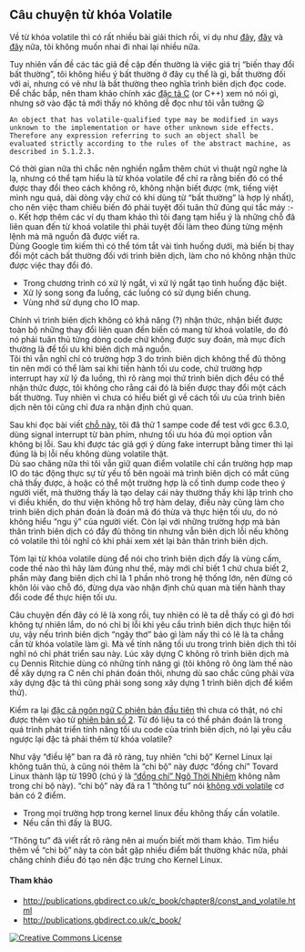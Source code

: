 ## Câu chuyện từ khóa Volatile

Về từ khóa volatile thì có rất nhiều bài giải thích rồi, ví dụ như [đây](https://kipalog.com/posts/Y-nghia-cua-tu-khoa-volatile-trong-C), [đây](https://stackoverflow.com/questions/246127/why-is-volatile-needed-in-c) và [đây](https://www.geeksforgeeks.org/understanding-volatile-qualifier-in-c/) nữa, tôi không muốn nhai đi nhai lại nhiều nữa.

Tuy nhiên vấn đề các tác giả đề cập đến thường là việc giá trị “biến thay đổi bất thường”, tôi không hiểu ý bất thường ở đây cụ thể là gì, bất thường đối với ai, nhưng có vẻ như là bất thường theo nghĩa trình biên dịch đọc code.
Để chắc bắp, nên tham khảo chính xác [đặc tả C](http://www.open-std.org/jtc1/sc22/wg14/www/docs/n1124.pdf) (or C++) xem nó nói gì, nhưng sờ vào đặc tả mới thấy nó không dễ đọc như tôi vẫn tưởng 😦

```
An object that has volatile-qualified type may be modified in ways unknown to the implementation or have other unknown side effects. Therefore any expression referring to such an object shall be evaluated strictly according to the rules of the abstract machine, as described in 5.1.2.3.
```

Có thời gian nữa thì chắc nên nghiền ngẫm thêm chút vì thuật ngữ nghe là lạ, nhưng có thể tạm hiểu là từ khóa volatile để chỉ ra rằng biến đó có thể được thay đổi theo cách không rõ, không nhận biết được (mk, tiếng việt mình ngu quá, dài dòng vậy chứ có khi dùng từ “bất thường” là hợp lý nhất), cho nên việc tham chiếu biến đó phải tuyệt đối tuân thử đúng qui tắc máy :-o. Kết hợp thêm các ví dụ tham khảo thì tôi đang tạm hiểu ý là những chỗ đã liên quan đến từ khoá volatile thì phải tuyệt đối làm theo đúng từng mệnh lệnh mà mã nguồn đã được viết ra.  
Dùng Google tìm kiếm thì có thể tóm tắt vài tình huống dưới, mà biến bị thay đổi một cách bất thường đối với trình biên dịch, làm cho nó không nhận thức được việc thay đổi đó.
- Trong chương trình có xử lý ngắt, vì xử lý ngắt tạo tình huống đặc biệt.
- Xử lý song song đa luồng, các luồng có sử dụng biến chung.
- Vùng nhớ sử dụng cho IO map.

Chính vì trình biên dịch không có khả năng (?) nhận thức, nhận biết được toàn bộ những thay đổi liên quan đến biến có mang từ khoá volatile, do đó nó phải tuân thủ từng dòng code chứ không được suy đoán, mà mục đích thường là để tối ưu khi biên dịch mã nguồn.  
Tôi thì vẫn nghĩ chỉ có trường hợp 3 do trình biên dịch không thể đủ thông tin nên mới có thể làm sai khi tiến hành tối ưu code, chứ trường hợp interrupt hay xử lý đa luồng, thì rõ ràng mọi thứ trình biên dịch đều có thể nhận thức được, tôi không cho rằng cái đó là biến được thay đổi một cách bất thường. Tuy nhiên vì chưa có hiểu biết gì về cách tối ưu của trình biên dịch nên tôi cũng chỉ đưa ra nhận định chủ quan.

Sau khi đọc bài viết [chỗ này](https://kipalog.com/posts/Embedded--Tu-Khoa-Volatile-Trong-C), tôi đã thử 1 sampe code để test với gcc 6.3.0, dùng signal interrupt từ bàn phím, nhưng tối ưu hóa đủ mọi option vẫn không bị lỗi. Sau khi được tác giả gợi ý dùng fake interrupt bằng timer thì lại đúng là bị lỗi nếu không dùng volatile thật.  
Dù sao chăng nữa thì tôi vẫn giữ quan điểm volatile chỉ cần trường hợp map IO do tác động thực sự từ yếu tố bên ngoài mà trình biên dịch có mắt cũng chả thấy được, à hoặc có thể một trường hợp là cố tình dump code theo ý người viết, mà thường thấy là tạo delay  cái này thường thấy khi lập trình cho vi điều khiển, do thư viện không hỗ trợ hàm delay, điều này cũng làm cho trình biên dịch phán đoán là đoán mã đó thừa và thực hiện tối ưu, do nó không hiểu “ngu ý” của người viết. Còn lại với những trường hợp mà bản thân trình biên dịch có đầy đủ thông tin nhưng vẫn biên dịch lỗi nếu không có volatile thì tôi nghĩ có khi phải xem xét lại bản thân trình biên dịch.

Tóm lại từ khóa volatile dùng để nói cho trình biên dịch đấy là vùng cấm, code thế nào thì hãy làm đúng như thế, mày mới chỉ biết 1 chứ chưa biết 2, phần mày đang biên dịch chỉ là 1 phần nhỏ trong hệ thống lớn, nên đừng có khôn lỏi vào chỗ đó, đừng dựa vào nhận định chủ quan mà tiến hành thay đổi code để thực hiện tối ưu.  

Câu chuyện đến đây có lẽ là xong rồi, tuy nhiên có lẽ  ta dễ thấy có gì đó hơi không tự nhiên lắm, do nó chỉ bị lỗi khi yêu cầu trình biên dịch thực hiện tối ưu, vậy nếu trình biên dịch “ngây thơ” bảo gì làm nấy thì có lẽ là ta chẳng cần từ khóa volatile làm gì. Mà về tính năng tối ưu trong trình biên dịch thì tôi nghĩ nó chỉ phát triển sau này. Lúc xây dựng C không rõ trình biên dịch mà cụ Dennis Ritchie dùng có những tính năng gì (tôi không rõ ông làm thế nào để xây dựng ra C nên chỉ phán đoán thôi, nhưng dù sao chắc cũng phải vừa xây dựng đặc tả thì cũng phải song song xây dựng 1 trình biên dịch để kiểm thử).

Kiểm ra lại [đặc cả ngôn ngữ C phiên bản đầu tiên](https://www.ccapitalia.net/descarga/docs/1978-ritchie-the-c-programming-language.pdf) thì chưa có thật, nó chỉ được thêm vào từ [phiên bản số 2](https://www.dipmat.univpm.it/~demeio/public/the_c_programming_language_2.pdf). Từ đó liệu ta có thể phán đoán là trong quá trình phát triển tính năng tối ưu code của trình biên dịch, nó lại yêu cầu ngược lại đặc tả phải thêm từ khóa volatile?

Như vậy “điều lệ” ban ra đã rõ ràng, tuy nhiên “chi bộ” Kernel Linux lại không tuân thủ, à cũng nói thêm là “chi bộ” này được “đồng chí” Tovard Linux thành lập từ 1990 (chú ý là [“đồng chí” Ngô Thời Nhiệm](http://vietinfo.eu/chuyen-phiem/dong-chi-ngo-thoi-nhiem-den-cac-vua-hung-deu-la-nguoi-ngoai-hanh-tinh.html) không nằm trong chi bộ này). “chi bộ” này đã ra 1 “thông tư” nói [không với volatile](https://www.kernel.org/doc/html/v4.17/process/volatile-considered-harmful.html) cơ bản có 2 điểm.

- Trong mọi trường hợp trong kernel linux đều không thấy cần volatile.
- Nếu cần thì đấy là BUG.

“Thông tư” đã viết rất rõ ràng nên ai muốn biết mời tham khảo. Tìm hiểu thêm về “chi bộ” này ta còn bắt gặp nhiều điểm bất thường khác nữa, phải chăng chính điều đó tạo nên đặc trưng cho Kernel Linux.

#### Tham khảo
- http://publications.gbdirect.co.uk/c_book/chapter8/const_and_volatile.html
- http://publications.gbdirect.co.uk/c_book/

<a rel="license" href="http://creativecommons.org/licenses/by-nc-nd/4.0/"><img alt="Creative Commons License" style="border-width:0" src="https://i.creativecommons.org/l/by-nc-nd/4.0/80x15.png" />